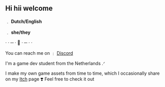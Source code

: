 ## Hi hii welcome

﹒ **Dutch/English**

﹒ **she/they**

· · ─ · 🌹 · ─ · ·

You can reach me on ﹕ [Discord](https://discordapp.com/users/873633332620046336)

I'm a game dev student from the Netherlands .ᐟ

I make my own game assets from time to time, which I occasionally share on my [Itch](https://redreeh.itch.io/) page ❣️ Feel free to check it out

